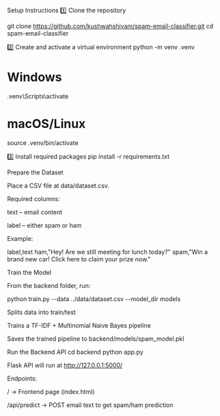 Setup Instructions
1️⃣ Clone the repository

git clone https://github.com/kushwahshivam/spam-email-classifier.git
cd spam-email-classifier

2️⃣ Create and activate a virtual environment
python -m venv .venv

# Windows
.venv\Scripts\activate

# macOS/Linux
source .venv/bin/activate

3️⃣ Install required packages
pip install -r requirements.txt

Prepare the Dataset

Place a CSV file at data/dataset.csv.

Required columns:

text – email content

label – either spam or ham

Example:

label,text
ham,"Hey! Are we still meeting for lunch today?"
spam,"Win a brand new car! Click here to claim your prize now."

Train the Model

From the backend folder, run:

python train.py --data ../data/dataset.csv --model_dir models


Splits data into train/test

Trains a TF-IDF + Multinomial Naive Bayes pipeline

Saves the trained pipeline to backend/models/spam_model.pkl

Run the Backend API
cd backend
python app.py


Flask API will run at http://127.0.0.1:5000/

Endpoints:

/ → Frontend page (index.html)

/api/predict → POST email text to get spam/ham prediction
